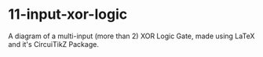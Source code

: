 # 11-input-xor-logic
A diagram of a multi-input (more than 2) XOR Logic Gate, made using LaTeX and it's CircuiTikZ Package.
